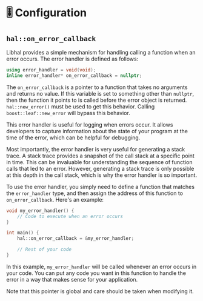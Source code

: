 # 🎚️ Configuration

## `hal::on_error_callback`

Libhal provides a simple mechanism for handling calling a function when an error
occurs. The error handler is defined as follows:

```cpp
using error_handler = void(void);
inline error_handler* on_error_callback = nullptr;
```

The `on_error_callback` is a pointer to a function that takes no arguments and
returns no value. If this variable is set to something other than `nullptr`,
then the function it points to is called before the error object is returned.
`hal::new_error()` must be used to get this behavior. Calling
`boost::leaf::new_error` will bypass this behavior.

This error handler is useful for logging when errors occur. It allows developers
to capture information about the state of your program at the time of the error,
which can be helpful for debugging.

Most importantly, the error handler is very useful for generating a stack trace.
A stack trace provides a snapshot of the call stack at a specific point in time.
This can be invaluable for understanding the sequence of function calls that led
to an error. However, generating a stack trace is only possible at this depth in
the call stack, which is why the error handler is so important.

To use the error handler, you simply need to define a function that matches the
`error_handler` type, and then assign the address of this function to
`on_error_callback`. Here's an example:

```cpp
void my_error_handler() {
    // Code to execute when an error occurs
}

int main() {
    hal::on_error_callback = &my_error_handler;

    // Rest of your code
}
```

In this example, `my_error_handler` will be called whenever an error occurs in
your code. You can put any code you want in this function to handle the error in
a way that makes sense for your application.

Note that this pointer is global and care should be taken when modifying it.
